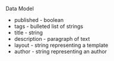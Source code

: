 Data Model
 - published - boolean
 - tags - bulleted list of strings
 - title - string
 - description - paragraph of text
 - layout - string representing a template 
 - author - string representing an author